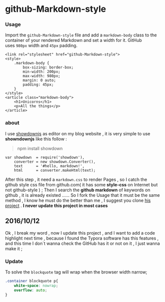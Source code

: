 # github-Markdown-style



### Usage

Import the `github-Markdown-style` file and add a `markdown-body` class to the container of your rendered Markdown and set a width for it. GitHub uses `980px` width and `45px` padding.

```
<link rel="stylesheet" href="github-Markdown-style">
<style>
    .markdown-body {
        box-sizing: border-box;
        min-width: 200px;
        max-width: 980px;
        margin: 0 auto;
        padding: 45px;
    }
</style>
<article class="markdown-body">
    <h1>Unicorns</h1>
    <p>All the things</p>
</article>
```

### about

I use [showdownjs](https://github.com/showdownjs/showdown) as editor on my blog website , it is very simple to use __showndownjs__ like this follow :

> npm install showdown

    var showdown  = require('showdown'),
        converter = new showdown.Converter(),
        text      = '#hello, markdown!',
        html      = converter.makeHtml(text);
After this step , it need a `markdown.css` to render Pages , so I catch the github style css file from github.com( it has some __style-css__ on Internet but not github-style ) ; Then I search the __github markdown__ of keywords on github , it is already existed ......  So I fork the Usage that it must be the same method , I know he must do the better than me , I suggest you clone [his project](https://github.com/sindresorhus/github-markdown-css) .
**I never update this project in most cases**



## 2016/10/12

Ok , I break my word , now I update this project , and I want to add a code highlight next time , because I found the Typora software has this features , and this time I don`t wanna check the GitHub has it or not on it , I just wanna make it ;

### Update

To solve the `blockquote` tag will wrap when the browser width narrow; 

```css
.container blockquote p{
	white-space: nowrap;
	overflow: auto;
}
```
